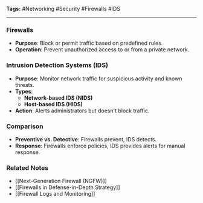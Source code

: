 **Tags:** #Networking #Security #Firewalls #IDS

---

### **Firewalls**

- **Purpose**: Block or permit traffic based on predefined rules.
- **Operation**: Prevent unauthorized access to or from a private network.

### **Intrusion Detection Systems (IDS)**

- **Purpose**: Monitor network traffic for suspicious activity and known threats.
- **Types**:
    - **Network-based IDS (NIDS)**
    - **Host-based IDS (HIDS)**
- **Action**: Alerts administrators but doesn't block traffic.

### **Comparison**

- **Preventive vs. Detective**: Firewalls prevent, IDS detects.
- **Response**: Firewalls enforce policies, IDS provides alerts for manual response.

### **Related Notes**

- [[Next-Generation Firewall (NGFW)]]
- [[Firewalls in Defense-in-Depth Strategy]]
- [[Firewall Logs and Monitoring]]